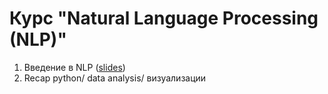 # Курс "Natural Language Processing (NLP)"

1. Введение в NLP ([slides](NLP_intro_28_12.pdf))
2. Recap python/ data analysis/ визуализации

